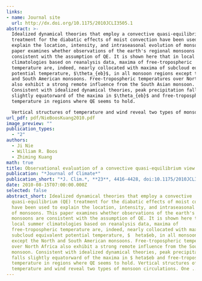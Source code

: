 ```yaml
---
links:
- name: Journal site
  url: http://dx.doi.org/10.1175/2010JCLI3505.1
abstract: >-
  Idealized dynamical theories that employ a convective quasi-equilibrium (QE)
  treatment for the diabatic effects of moist convection have been used to
  explain the location, intensity, and intraseasonal evolution of monsoons. This
  paper examines whether observations of the earth's regional monsoons are
  consistent with the assumption of QE. It is shown here that in local summer
  climatologies based on reanalysis data, maxima of free-tropospheric
  temperature are, indeed, nearly collocated with maxima of subcloud equivalent
  potential temperature, $\theta_{eb}$, in all monsoon regions except the North
  and South American monsoons. Free-tropospheric temperatures over North Africa
  also exhibit a strong remote influence from the South Asian monsoon.
  Consistent with idealized dynamical theories, peak precipitation falls
  slightly equatorward of the maxima in $\theta_{eb}$ and free-tropospheric
  temperature in regions where QE seems to hold. 

  Vertical structures of temperature and wind reveal two types of monsoon circulations. One is the deep, moist baroclinic circulation clearly seen in the South Asian monsoon. The other is of mixed type, with the deep moist circulation superimposed on a shallow dry circulation closely associated with boundary layer temperature gradients. While the existence of a shallow dry circulation has been documented extensively in the North African monsoon, here it is shown to also exist in Australia and southern Africa during the local summer. Analogous to moist QE theories for the deep circulation, the shallow circulation can be viewed in a dry QE framework in which shallow ascent occurs just equatorward of the peak boundary layer potential temperature, $\theta_b$, providing a unified system where the poleward extents of deep and shallow circulations are bounded by maxima in $\theta_{eb}$ and $\theta_b$, respectively
url_pdf: pdf/NieBoosKuang2010.pdf
image_preview: ""
publication_types:
  - "2"
authors:
  - Ji Nie
  - William R. Boos
  - Zhiming Kuang
math: true
title: Observational evaluation of a convective quasi-equilibrium view of monsoons
publication: "*Journal of Climate*"
publication_short: "*J. Clim.*, **23**, 4416-4428, doi:10.1175/2010JCLI3505.1"
date: 2010-08-15T07:00:00.000Z
selected: false
abstract_short: Idealized dynamical theories that employ a convective
  quasi-equilibrium (QE) treatment for the diabatic effects of moist convection
  have been used to explain the location, intensity, and intraseasonal evolution
  of monsoons. This paper examines whether observations of the earth's regional
  monsoons are consistent with the assumption of QE. It is shown here that in
  local summer climatologies based on reanalysis data, maxima of
  free-tropospheric temperature are, indeed, nearly collocated with maxima of
  subcloud equivalent potential temperature, $	heta$eb, in all monsoon regions
  except the North and South American monsoons. Free-tropospheric temperatures
  over North Africa also exhibit a strong remote influence from the South Asian
  monsoon. Consistent with idealized dynamical theories, peak precipitation
  falls slightly equatorward of the maxima in $	heta$eb and free-tropospheric
  temperature in regions where QE seems to hold. Vertical structures of
  temperature and wind reveal two types of monsoon circulations. One ...
---
```

